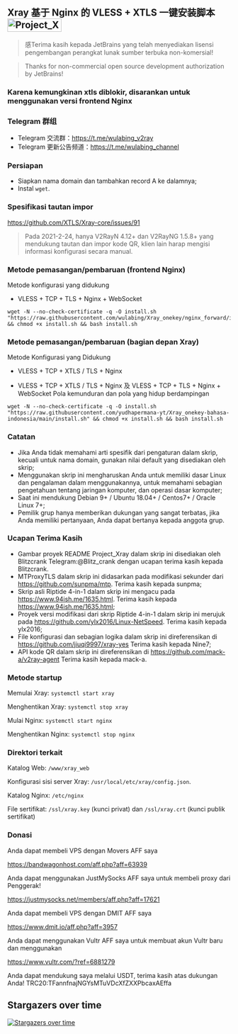 
## Xray 基于 Nginx 的 VLESS + XTLS 一键安装脚本 <img src="https://raw.githubusercontent.com/wulabing/Xray_onekey/main/image/project_xray.jpg" alt="Project_Xray" width="122" height="30" align="bottom" />


> 感Terima kasih kepada JetBrains yang telah menyediakan lisensi pengembangan perangkat lunak sumber terbuka non-komersial!

> Thanks for non-commercial open source development authorization by JetBrains!

### Karena kemungkinan xtls diblokir, disarankan untuk menggunakan versi frontend Nginx

### Telegram 群组
* Telegram 交流群：https://t.me/wulabing_v2ray 
* Telegram 更新公告频道：https://t.me/wulabing_channel

### Persiapan
* Siapkan nama domain dan tambahkan record A ke dalamnya;
* Instal `wget`.

### Spesifikasi tautan impor
https://github.com/XTLS/Xray-core/issues/91

> Pada 2021-2-24, hanya V2RayN 4.12+ dan V2RayNG 1.5.8+ yang mendukung tautan dan impor kode QR, klien lain harap mengisi informasi konfigurasi secara manual.


### Metode pemasangan/pembaruan (frontend Nginx)

Metode konfigurasi yang didukung

- VLESS + TCP + TLS + Nginx + WebSocket

```
wget -N --no-check-certificate -q -O install.sh "https://raw.githubusercontent.com/wulabing/Xray_onekey/nginx_forward/install.sh" && chmod +x install.sh && bash install.sh
```

### Metode pemasangan/pembaruan (bagian depan Xray)

Metode Konfigurasi yang Didukung

- VLESS + TCP + XTLS / TLS  + Nginx

- VLESS + TCP + XTLS / TLS  + Nginx 及 VLESS + TCP + TLS + Nginx + WebSocket Pola kemunduran dan pola yang hidup berdampingan

```
wget -N --no-check-certificate -q -O install.sh "https://raw.githubusercontent.com/yudhapermana-yt/Xray_onekey-bahasa-indonesia/main/install.sh" && chmod +x install.sh && bash install.sh
```


### Catatan
* Jika Anda tidak memahami arti spesifik dari pengaturan dalam skrip, kecuali untuk nama domain, gunakan nilai default yang disediakan oleh skrip;
* Menggunakan skrip ini mengharuskan Anda untuk memiliki dasar Linux dan pengalaman dalam menggunakannya, untuk memahami sebagian pengetahuan tentang jaringan komputer, dan operasi dasar komputer;
* Saat ini mendukung Debian 9+ / Ubuntu 18.04+ / Centos7+ / Oracle Linux 7+;
* Pemilik grup hanya memberikan dukungan yang sangat terbatas, jika Anda memiliki pertanyaan, Anda dapat bertanya kepada anggota grup.

### Ucapan Terima Kasih

* Gambar proyek README Project_Xray dalam skrip ini disediakan oleh Blitzcrank Telegram:@Blitz_crank dengan ucapan terima kasih kepada Blitzcrank.
* MTProxyTLS dalam skrip ini didasarkan pada modifikasi sekunder dari https://github.com/sunpma/mtp. Terima kasih kepada sunpma;
* Skrip asli Riptide 4-in-1 dalam skrip ini mengacu pada https://www.94ish.me/1635.html. Terima kasih kepada https://www.94ish.me/1635.html;
* Proyek versi modifikasi dari skrip Riptide 4-in-1 dalam skrip ini merujuk pada https://github.com/ylx2016/Linux-NetSpeed. Terima kasih kepada ylx2016;
* File konfigurasi dan sebagian logika dalam skrip ini direferensikan di https://github.com/jiuqi9997/xray-yes Terima kasih kepada Nine7;
* API kode QR dalam skrip ini direferensikan di https://github.com/mack-a/v2ray-agent Terima kasih kepada mack-a.

### Metode startup

Memulai Xray: `systemctl start xray`

Menghentikan Xray: `systemctl stop xray`

Mulai Nginx: `systemctl start nginx`

Menghentikan Nginx: `systemctl stop nginx`

### Direktori terkait

Katalog Web: `/www/xray_web`

Konfigurasi sisi server Xray: `/usr/local/etc/xray/config.json`.

Katalog Nginx: `/etc/nginx`

File sertifikat: `/ssl/xray.key` (kunci privat) dan `/ssl/xray.crt` (kunci publik sertifikat)

### Donasi

Anda dapat membeli VPS dengan Movers AFF saya

https://bandwagonhost.com/aff.php?aff=63939

Anda dapat menggunakan JustMySocks AFF saya untuk membeli proxy dari Penggerak!

https://justmysocks.net/members/aff.php?aff=17621

Anda dapat membeli VPS dengan DMIT AFF saya

https://www.dmit.io/aff.php?aff=3957

Anda dapat menggunakan Vultr AFF saya untuk membuat akun Vultr baru dan menggunakan

https://www.vultr.com/?ref=6881279

Anda dapat mendukung saya melalui USDT, terima kasih atas dukungan Anda!
TRC20:TFannfnajNGYsMTuVDcXfZXXPbcaxAEffa


## Stargazers over time

[![Stargazers over time](https://starchart.cc/wulabing/Xray_onekey.svg)](https://starchart.cc/wulabing/Xray_onekey)


